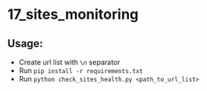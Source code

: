 # 17_sites_monitoring

## Usage:

- Create url list with `\n` separator
- Run `pip install -r requirements.txt`
- Run `python check_sites_health.py <path_to_url_list>`
